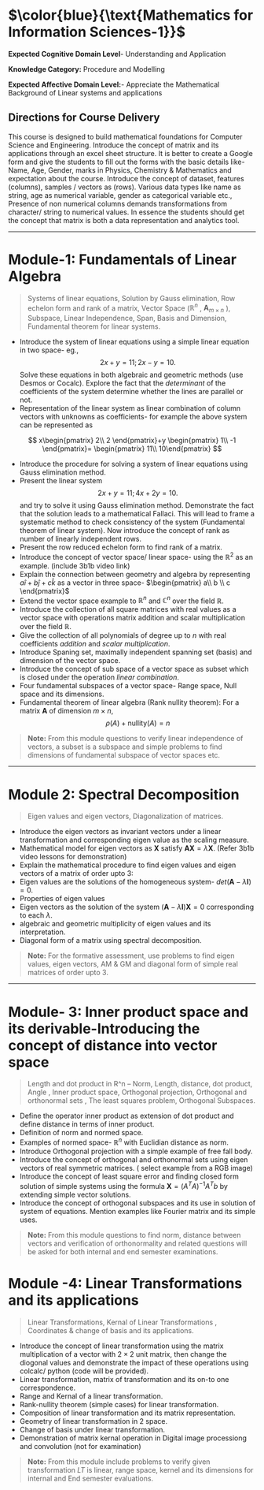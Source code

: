 # $\color{blue}{\text{Mathematics for Information Sciences-1}}$

**Expected Cognitive Domain Level**- Understanding and Application

**Knowledge Category:** Procedure and Modelling

**Expected Affective Domain Level:**- Appreciate the Mathematical Background of Linear systems and applications

## Directions for Course Delivery

This course is designed to build mathematical foundations for Computer Science and Engineering. 
Introduce the concept of matrix and its applications through an excel sheet structure. It is better to create a Google form and give the students to fill out the forms with the basic details like- Name, Age, Gender, marks in Physics, Chemistry & Mathematics and expectation about the course. Introduce the concept of dataset, features (columns), samples / vectors as (rows). Various data types like name as string, age as numerical variable, gender as categorical variable etc., Presence of non numerical columns demands transformations from character/ string to numerical values. In essence the students should get the concept that matrix is both a data representation and analytics tool.

----
# Module-1: Fundamentals of Linear Algebra 
>Systems of linear equations, Solution by Gauss elimination, Row echelon form and rank of a matrix, Vector Space ($\mathbb{R}^n$ , $\mathbf{A}_{m \times n}$
), Subspace, Linear Independence, Span, Basis and Dimension, Fundamental theorem for linear systems.

- Introduce the system of linear equations using a simple linear equation in two space- eg., $$2x+y=11; 2x-y=10.$$
Solve these equations in both algebraic and geometric methods (use Desmos or Cocalc). Explore the fact that the *determinant* of the coefficients of the system determine whether the lines are parallel or not.
- Representation of the linear system as linear combination of column vectors with unknowns as coefficients- for example the above system can be represented as

 $$
x\begin{pmatrix}
2\\
2
\end{pmatrix}+y
\begin{pmatrix}
1\\
-1
\end{pmatrix}=
\begin{pmatrix}
11\\
10\end{pmatrix}
$$

- Introduce the procedure for solving a system of linear equations using Gauss elimination method.
- Present the linear system $$2x+y=11; 4x+2y=10.$$ and try to solve it using Gauss elimination method. Demonstrate the fact that the solution leads to a mathematical Fallaci. This will lead to frame a systematic method to check consistency of the system (Fundamental theorem of linear system). Now introduce the concept of rank as number of linearly independent rows.
- Present the row reduced echelon form to find rank of a matrix.
- Introduce the concept of vector space/ linear space- using the $\mathbb{R}^2$ as an example. (include 3b1b video link)
- Explain the connection between geometry and algebra by representing $a\hat{i}+b\hat{j}+c\hat{k}$  as a vector in three space- $`\begin{pmatrix}
a\\ 
b \\ 
c
\end{pmatrix}`$
- Extend the vector space example to $\mathbb{R}^n$ and $\mathbb{C}^n$ over the field $\mathbb{R}$.
- Introduce the collection of all square matrices with real values as a vector space with operations matrix addition and scalar multiplication over the field $\mathbb{R}$.
- Give the collection of all polynomials of degree up to $n$ with real coefficients *addition* and *scalar multiplication*.
- Introduce Spaning set, maximally independent spanning set (basis) and dimension of the vector space.
- Introduce the concept of sub space of a vector space as subset which is closed under the operation *linear combination*.
- Four fundamental subspaces of a vector space- Range space, Null space and its dimensions.
- Fundamental theorem of linear algebra (Rank nullity theorem): For a matrix $\mathbf{A}$ of dimension $m\times n$, $$\rho(A)+\text{nullity}(A)=n$$

>**Note:** From this module questions to verify linear independence of vectors, a subset is a subspace and simple problems to find dimensions of fundamental subspace of vector spaces etc.
----
# Module 2: Spectral Decomposition
>Eigen values and eigen vectors, Diagonalization of matrices. 

- Introduce the eigen vectors as invariant vectors under a linear transformation and corresponding eigen value as the scaling measure.
- Mathematical model for eigen vectors as  $\mathbf{X}$ satisfy $\mathbf{AX}=\lambda \mathbf{X}$. (Refer 3b1b video lessons for demonstration)
- Explain the mathematical procedure to find eigen values and eigen vectors of a matrix of order upto 3:
- Eigen values are the solutions of the homogeneous system- $det\left(\mathbf{A}-\lambda \mathbf{I}\right)=0$.
- Properties of eigen values
- Eigen vectors as the solution of the system $\left(\mathbf{A}-\lambda \mathbf{I}\right)\mathbf{X}=0$ corresponding to each $\lambda$.
- algebraic and geometric multiplicity of eigen values and its interpretation.
- Diagonal form of a matrix using spectral decomposition.
>**Note:** For the formative assessment, use problems to find eigen values, eigen vectors, AM & GM and diagonal form of simple real matrices of order upto 3.
----
# Module- 3: Inner product space and its derivable-Introducing the concept of distance into vector space

>Length and dot product in R^n – Norm, Length, distance, dot product, Angle , Inner product space, Orthogonal projection, Orthogonal and orthonormal sets , The least
squares problem, Orthogonal Subspaces.

- Define the operator inner product as extension of dot product and define distance in terms of inner product.
- Definition of norm and normed space.
- Examples of normed space- $\mathbb{R}^n$ with Euclidian distance as norm.
- Introduce Orthogonal projection with a simple example of free fall body.
- Introduce the concept of orthogonal and orthonormal sets using eigen vectors of real symmetric matrices. ( select example from a RGB image)
- Introduce the concept of least square error and finding closed form solution of simple systems using the formula $\mathbf{X}=\left(A^T A\right)^{-1}A^Tb$ by extending simple vector solutions.
- Introduce the concept of orthogonal subspaces and its use in solution of system of equations. Mention examples like Fourier matrix and its simple uses.
>**Note:** From this module questions to find norm, distance between vectors and verification of orthonormality and related questions will be asked for both internal and end semester examinations.
# Module -4: Linear Transformations and its applications
>Linear Transformations, Kernal of Linear Transformations , Coordinates & change of basis and its applications.

- Introduce the concept of linear transformation using the matrix multiplication of a vector with $2\times 2$ unit matrix, then change the diogonal values and demonstrate the impact of these operations using colcalc/ python (code will be provided).
- Linear transformation, matrix of transformation and its on-to one correspondence.
- Range and Kernal of a linear transformation.
- Rank-nullity theorem (simple cases) for linear transformation.
- Composition of linear transformation and its matrix representation.
- Geometry of linear transformation in 2 space.
- Change of basis under linear transformation.
- Demonstration of matrix kernal operation in Digital image processiong and convolution (not for examination)
>**Note:** From this module include problems to verify given transformation $LT$ is linear, range space, kernel and its dimensions for internal and End semester evaluations.


